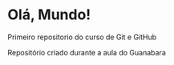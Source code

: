 # Olá, Mundo!
 Primeiro repositorio do curso de Git e GitHub

Repositório criado durante a aula do Guanabara 